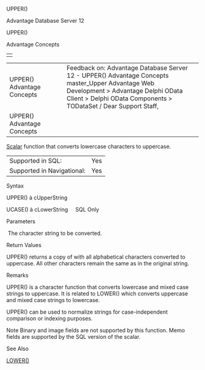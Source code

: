UPPER()




Advantage Database Server 12  

UPPER()

Advantage Concepts

|  |
| --- |
|  |

|  |  |  |  |  |
| --- | --- | --- | --- | --- |
| UPPER()  Advantage Concepts |  |  | Feedback on: Advantage Database Server 12 - UPPER() Advantage Concepts master\_Upper Advantage Web Development > Advantage Delphi OData Client > Delphi OData Components > TODataSet / Dear Support Staff, |  |
| UPPER()  Advantage Concepts |  |  |  |  |

[Scalar](master_supported_scalar_functions.htm) function that converts lowercase characters to uppercase.

|  |  |
| --- | --- |
| Supported in SQL: | Yes |
| Supported in Navigational: | Yes |

Syntax

UPPER(<cString>) à cUpperString

UCASE(<cString>) à cLowerString     SQL Only

Parameters

<cString>  The character string to be converted.

Return Values

UPPER() returns a copy of <cString> with all alphabetical characters converted to uppercase. All other characters remain the same as in the original string.

Remarks

UPPER() is a character function that converts lowercase and mixed case strings to uppercase. It is related to LOWER() which converts uppercase and mixed case strings to lowercase.

UPPER() can be used to normalize strings for case-independent comparison or indexing purposes.

Note Binary and image fields are not supported by this function. Memo fields are supported by the SQL version of the scalar.

See Also

[LOWER()](master_lower.htm)
